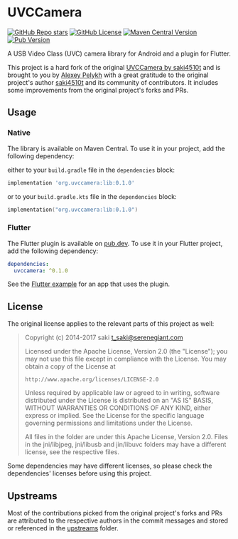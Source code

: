 # UVCCamera

[![GitHub Repo stars](https://img.shields.io/github/stars/alexey-pelykh/UVCCamera?style=flat&logo=github)](https://github.com/alexey-pelykh/UVCCamera)
[![GitHub License](https://img.shields.io/github/license/alexey-pelykh/UVCCamera)](./LICENSE.md)
[![Maven Central Version](https://img.shields.io/maven-central/v/org.uvccamera/lib)](https://mvnrepository.com/artifact/org.uvccamera/lib)
[![Pub Version](https://img.shields.io/pub/v/uvccamera)](https://pub.dev/packages/uvccamera)

A USB Video Class (UVC) camera library for Android and a plugin for Flutter.

This project is a hard fork of the original [UVCCamera by saki4510t](https://github.com/saki4510t/UVCCamera) and is
brought to you by [Alexey Pelykh](https://alexey-pelykh.com) with a great gratitude to the original project's
author [saki4510t](https://github.com/saki4510t/) and its community of contributors. It includes some improvements from
the original project's forks and PRs.

## Usage

### Native

The library is available on Maven Central. To use it in your project, add the following dependency:

either to your `build.gradle` file in the `dependencies` block:

```groovy
implementation 'org.uvccamera:lib:0.1.0'
```

or to your `build.gradle.kts` file in the `dependencies` block:

```kotlin
implementation("org.uvccamera:lib:0.1.0")
```

### Flutter

The Flutter plugin is available on [pub.dev](https://pub.dev/packages/uvccamera). To use it in your Flutter project, add
the following dependency:

```yaml
dependencies:
  uvccamera: ^0.1.0
```

See the [Flutter example](./flutter/example) for an app that uses the plugin.

## License

The original license applies to the relevant parts of this project as well:

> Copyright (c) 2014-2017 saki t_saki@serenegiant.com
>
> Licensed under the Apache License, Version 2.0 (the "License");
> you may not use this file except in compliance with the License.
> You may obtain a copy of the License at
>
>     http://www.apache.org/licenses/LICENSE-2.0
>
> Unless required by applicable law or agreed to in writing, software
> distributed under the License is distributed on an "AS IS" BASIS,
> WITHOUT WARRANTIES OR CONDITIONS OF ANY KIND, either express or implied.
> See the License for the specific language governing permissions and
> limitations under the License.
>
> All files in the folder are under this Apache License, Version 2.0.
> Files in the jni/libjpeg, jni/libusb and jin/libuvc folders may have a different license,
> see the respective files.

Some dependencies may have different licenses, so please check the dependencies' licenses before using this project.

## Upstreams

Most of the contributions picked from the original project's forks and PRs are attributed to the respective authors in
the commit messages and stored or referenced in the [upstreams](./upstreams) folder.
